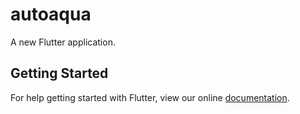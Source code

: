 # autoaqua

A new Flutter application.

## Getting Started

For help getting started with Flutter, view our online
[documentation](https://flutter.io/).
